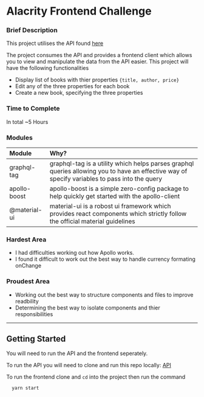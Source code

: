 # Alacrity Frontend Challenge

### Brief Description

This project utilises the API found [here](https://github.com/alacrity-law/apollo-test-app)

The project consumes the API and provides a frontend client which allows you to
view and manipulate the data from the API easier. This project will have the following
functionalities

- Display list of books with thier properties `{title, author, price}`
- Edit any of the three properties for each book
- Create a new book, specifying the three properties

### Time to Complete

In total ~5 Hours

### Modules

| Module       | Why?                                                                                                                                          |
| :----------- | :-------------------------------------------------------------------------------------------------------------------------------------------- |
| graphql-tag  | graphql-tag is a utility which helps parses graphql queries allowing you to have an effective way of specify variables to pass into the query |
| apollo-boost | apollo-boost is a simple zero-config package to help quickly get started with the apollo-client                                               |
| @material-ui | material-ui is a robost ui framework which provides react components which strictly follow the official material guidelines                   |

### Hardest Area

- I had difficulties working out how Apollo works.
- I found it difficult to work out the best way to handle currency formating onChange

### Proudest Area

- Working out the best way to structure components and files to improve readbility
- Determining the best way to isolate components and thier responsibilities

---

## Getting Started

You will need to run the API and the frontend seperately.

To run the API you will need to clone and run this repo locally: [API](https://github.com/alacrity-law/apollo-test-app)

To run the frontend clone and `cd` into the project then run the command

```
  yarn start
```
